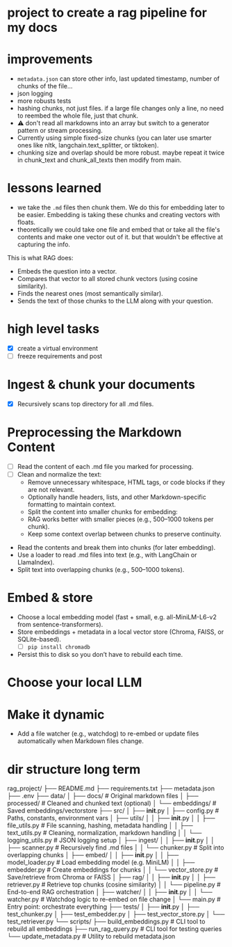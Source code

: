# project to create a rag pipeline for my docs

# improvements

- `metadata.json` can store other info, last updated timestamp, number of chunks of the file...
- json logging
- more robusts tests
- hashing chunks, not just files. if a large file changes only a line, no need to reembed the whole file, just that chunk.
- ⚠️ don't read all markdowns into an array but switch to a generator pattern or stream processing.
- Currently using simple fixed-size chunks (you can later use smarter ones like nltk, langchain.text_splitter, or tiktoken).
- chunking size and overlap should be more robust. maybe repeat it twice in chunk_text and chunk_all_texts then modify from main.

# lessons learned

- we take the `.md` files then chunk them. We do this for embedding later to be easier. Embedding is taking these chunks and creating vectors with floats.
- theoretically we could take one file and embed that or take all the file's contents and make one vector out of it. but that wouldn't be effective at capturing the info.

This is what RAG does:

- Embeds the question into a vector.
- Compares that vector to all stored chunk vectors (using cosine similarity).
- Finds the nearest ones (most semantically similar).
- Sends the text of those chunks to the LLM along with your question.

# high level tasks

- [x] create a virtual environment
- [ ] freeze requirements and post

# Ingest & chunk your documents

- [x] Recursively scans top directory for all .md files.

# Preprocessing the Markdown Content

- [ ] Read the content of each .md file you marked for processing.
- [ ] Clean and normalize the text:
  - Remove unnecessary whitespace, HTML tags, or code blocks if they are not relevant.
  - Optionally handle headers, lists, and other Markdown-specific formatting to maintain context.
  - Split the content into smaller chunks for embedding:
  - RAG works better with smaller pieces (e.g., 500–1000 tokens per chunk).
  - Keep some context overlap between chunks to preserve continuity.

- Read the contents and break them into chunks (for later embedding).
- Use a loader to read .md files into text (e.g., with LangChain or LlamaIndex).
- Split text into overlapping chunks (e.g., 500–1000 tokens).

# Embed & store

- Choose a local embedding model (fast + small, e.g. all-MiniLM-L6-v2 from sentence-transformers).
- Store embeddings + metadata in a local vector store (Chroma, FAISS, or SQLite-based).
  - [ ] `pip install chromadb`

- Persist this to disk so you don’t have to rebuild each time.

# Choose your local LLM

# Make it dynamic

- Add a file watcher (e.g., watchdog) to re-embed or update files automatically when Markdown files change.


# dir structure long term

rag_project/
├── README.md
├── requirements.txt
├── metadata.json
├── .env
├── data/
│   ├── docs/                  # Original markdown files
│   ├── processed/             # Cleaned and chunked text (optional)
│   └── embeddings/            # Saved embeddings/vectorstore
├── src/
│   ├── __init__.py
│   ├── config.py              # Paths, constants, environment vars
│   ├── utils/
│   │   ├── __init__.py
│   │   ├── file_utils.py      # File scanning, hashing, metadata handling
│   │   ├── text_utils.py      # Cleaning, normalization, markdown handling
│   │   └── logging_utils.py   # JSON logging setup
│   ├── ingest/
│   │   ├── __init__.py
│   │   ├── scanner.py         # Recursively find .md files
│   │   └── chunker.py         # Split into overlapping chunks
│   ├── embed/
│   │   ├── __init__.py
│   │   ├── model_loader.py    # Load embedding model (e.g. MiniLM)
│   │   ├── embedder.py        # Create embeddings for chunks
│   │   └── vector_store.py    # Save/retrieve from Chroma or FAISS
│   ├── rag/
│   │   ├── __init__.py
│   │   ├── retriever.py       # Retrieve top chunks (cosine similarity)
│   │   └── pipeline.py        # End-to-end RAG orchestration
│   ├── watcher/
│   │   ├── __init__.py
│   │   └── watcher.py         # Watchdog logic to re-embed on file change
│   └── main.py                # Entry point: orchestrate everything
├── tests/
│   ├── __init__.py
│   ├── test_chunker.py
│   ├── test_embedder.py
│   ├── test_vector_store.py
│   └── test_retriever.py
└── scripts/
    ├── build_embeddings.py    # CLI tool to rebuild all embeddings
    ├── run_rag_query.py       # CLI tool for testing queries
    └── update_metadata.py     # Utility to rebuild metadata.json
